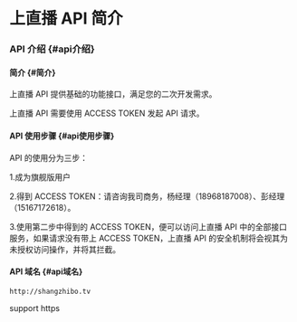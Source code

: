 # 上直播 API 简介

### API 介绍 {#api介绍}

#### 简介 {#简介}

上直播 API 提供基础的功能接口，满足您的二次开发需求。

上直播 API 需要使用 ACCESS TOKEN 发起 API 请求。

#### API 使用步骤 {#api使用步骤}

API 的使用分为三步：

1.成为旗舰版用户

2.得到 ACCESS TOKEN：请咨询我司商务，杨经理（18968187008）、彭经理（15167172618）。

3.使用第二步中得到的 ACCESS TOKEN，便可以访问上直播 API 中的全部接口服务，如果请求没有带上 ACCESS TOKEN，上直播 API 的安全机制将会视其为未授权访问操作，并将其拦截。

#### API 域名 {#api域名}

`http://shangzhibo.tv`

support https

